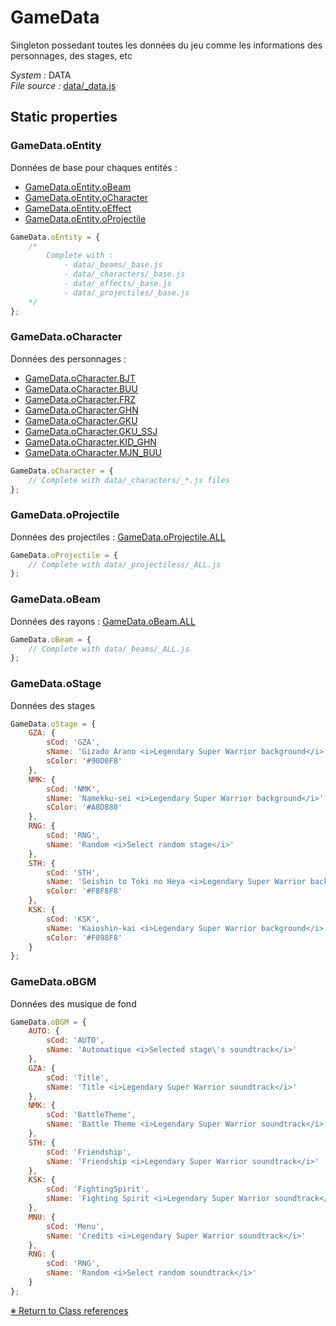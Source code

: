 # GameData

Singleton possedant toutes les données du jeu comme les informations des personnages, des stages, etc 


_System :_ DATA  
_File source :_ [data/_data.js](https://github.com/de-sign/DBZ-Versus/blob/master/src/assets/js/data/_data.js)

## Static properties
### GameData.oEntity

Données de base pour chaques entités :- [GameData.oEntity.oBeam](GameData.oEntity.oBeam.md)- [GameData.oEntity.oCharacter](GameData.oEntity.oCharacter.md)- [GameData.oEntity.oEffect](GameData.oEntity.oEffect.md)- [GameData.oEntity.oProjectile](GameData.oEntity.oProjectile.md)

```javascript
GameData.oEntity = {
    /*
        Complete with :
            - data/_beams/_base.js
            - data/_characters/_base.js
            - data/_effects/_base.js
            - data/_projectiles/_base.js
    */
};
```

### GameData.oCharacter

Données des personnages :- [GameData.oCharacter.BJT](GameData.oCharacter.BJT.md)- [GameData.oCharacter.BUU](GameData.oCharacter.BUU.md)- [GameData.oCharacter.FRZ](GameData.oCharacter.FRZ.md)- [GameData.oCharacter.GHN](GameData.oCharacter.GHN.md)- [GameData.oCharacter.GKU](GameData.oCharacter.GKU.md)- [GameData.oCharacter.GKU_SSJ](GameData.oCharacter.GKU_SSJ.md)- [GameData.oCharacter.KID_GHN](GameData.oCharacter.KID_GHN.md)- [GameData.oCharacter.MJN_BUU](GameData.oCharacter.MJN_BUU.md)

```javascript
GameData.oCharacter = {
    // Complete with data/_characters/_*.js files
};
```

### GameData.oProjectile

Données des projectiles : [GameData.oProjectile.ALL](GameData.oProjectile.ALL.md) 

```javascript
GameData.oProjectile = {
    // Complete with data/_projectiless/_ALL.js
};
```

### GameData.oBeam

Données des rayons : [GameData.oBeam.ALL](GameData.oBeam.ALL.md) 

```javascript
GameData.oBeam = {
    // Complete with data/_beams/_ALL.js
};
```

### GameData.oStage

Données des stages 

```javascript
GameData.oStage = {
    GZA: {
        sCod: 'GZA',
        sName: 'Gizado Arano <i>Legendary Super Warrior background</i>',
        sColor: '#90D0F8'
    },
    NMK: {
        sCod: 'NMK',
        sName: 'Namekku-sei <i>Legendary Super Warrior background</i>',
        sColor: '#A8D880'
    },
    RNG: {
        sCod: 'RNG',
        sName: 'Random <i>Select random stage</i>'
    },
    STH: {
        sCod: 'STH',
        sName: 'Seishin to Toki no Heya <i>Legendary Super Warrior background</i>',
        sColor: '#F8F8F8'
    },
    KSK: {
        sCod: 'KSK',
        sName: 'Kaioshin-kai <i>Legendary Super Warrior background</i>',
        sColor: '#F098F8'
    }
};
```

### GameData.oBGM

Données des musique de fond 

```javascript
GameData.oBGM = {
    AUTO: {
        sCod: 'AUTO',
        sName: 'Automatique <i>Selected stage\'s soundtrack</i>'
    },
    GZA: { 
        sCod: 'Title',
        sName: 'Title <i>Legendary Super Warrior soundtrack</i>'
    },
    NMK: {
        sCod: 'BattleTheme',
        sName: 'Battle Theme <i>Legendary Super Warrior soundtrack</i>'
    },
    STH: {
        sCod: 'Friendship',
        sName: 'Friendship <i>Legendary Super Warrior soundtrack</i>'
    },
    KSK: {
        sCod: 'FightingSpirit',
        sName: 'Fighting Spirit <i>Legendary Super Warrior soundtrack</i>'
    },
    MNU: {
        sCod: 'Menu',
        sName: 'Credits <i>Legendary Super Warrior soundtrack</i>'
    },
    RNG: {
        sCod: 'RNG',
        sName: 'Random <i>Select random soundtrack</i>'
    }
};
```


<link rel="stylesheet" href="../_doc.css" />

[&#8251; Return to Class references](References.md)
